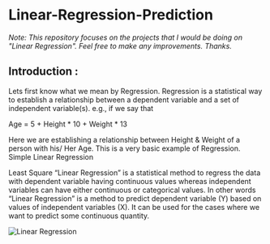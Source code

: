# Linear-Regression-Prediction
_Note: This repository focuses on the projects that I would be doing on "Linear Regression". Feel free to make any improvements.
Thanks._

## Introduction :
Lets first know what we mean by Regression. Regression is a statistical way to establish a relationship between a dependent variable and a set of independent variable(s). e.g., if we say that

Age = 5 + Height * 10 + Weight * 13

Here we are establishing a relationship between Height & Weight of a person with his/ Her Age. This is a very basic example of Regression.
Simple Linear Regression

Least Square “Linear Regression” is a statistical method to regress the data with dependent variable having continuous values whereas independent variables can have either continuous or categorical values. In other words “Linear Regression” is a 
method to predict dependent variable (Y) based on values of independent variables (X).  It can be used for the cases where we 
want to predict some continuous quantity.

![Linear Regression](https://tinyurl.com/y7pfk9fc)
